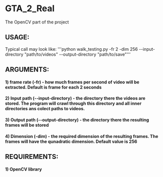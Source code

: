 # GTA_2_Real
The OpenCV part of the project
## USAGE:
Typical call may look like: '''python walk_testing.py -fr 2 -dim 256 --input-directory "path/to/videos" --output-directory "path/to/save"'''
## ARGUMENTS:
#### 1) frame rate (-fr) - how much frames per second of video will be extracted. Default is frame for each 2 seconds
#### 2) Input path (--input-directory) - the directory there the videos are stored. The program will crawl through this directory and all inner directories ans colect paths to videos.
#### 3) Output path (--output-directory) - the directory there the resulting frames will be stored
#### 4) Dimension (-dim) - the required dimension of the resulting frames. The frames will have the qunadratic dimension. Default value is 256
## REQUIREMENTS:
#### 1) OpenCV library
